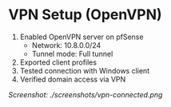 # VPN Setup (OpenVPN)

1. Enabled OpenVPN server on pfSense
   - Network: 10.8.0.0/24
   - Tunnel mode: Full tunnel
2. Exported client profiles
3. Tested connection with Windows client
4. Verified domain access via VPN

*Screenshot: ./screenshots/vpn-connected.png*
